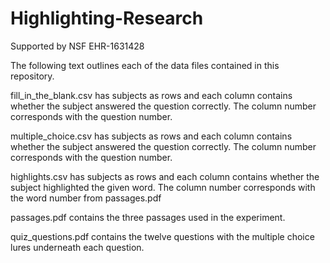 # Highlighting-Research
Supported by NSF  EHR-1631428

The following text outlines each of the data files contained in this repository.

fill_in_the_blank.csv has subjects as rows and each column contains whether the subject answered the question correctly. The column number corresponds with the question number.

multiple_choice.csv has subjects as rows and each column contains whether the subject answered the question correctly. The column number corresponds with the question number.

highlights.csv has subjects as rows and each column contains whether the subject highlighted the given word. The column number corresponds with the word number from passages.pdf

passages.pdf contains the three passages used in the experiment.

quiz_questions.pdf contains the twelve questions with the multiple choice lures underneath each question.
